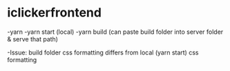 # iclickerfrontend

-yarn 
-yarn start (local)
-yarn build (can paste build folder into server folder & serve that path)

-Issue: build folder css formatting differs from local (yarn start) css formatting

